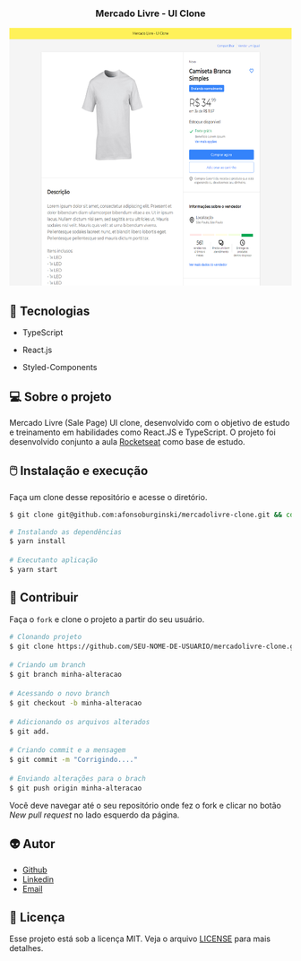 
<h3 align = "center" fontSize="60px">
  Mercado Livre - UI Clone
</h3>
<p align="center">
    <img src="src/img/mercadolivre.png" alt="Logo" height=460></a>


## :rocket: Tecnologias
-  TypeScript
-  React.js

-  Styled-Components
## 💻 Sobre o projeto

Mercado Livre (Sale Page) UI clone, desenvolvido com o objetivo de estudo e treinamento em habilidades como React.JS e TypeScript. O projeto foi desenvolvido conjunto a aula [Rocketseat](https://www.youtube.com/channel/UCSfwM5u0Kce6Cce8_S72olg) como base de estudo.


## :computer_mouse: Instalação e execução

Faça um clone desse repositório e acesse o diretório.

```bash
$ git clone git@github.com:afonsoburginski/mercadolivre-clone.git && cd mercadolivre-clone
```

```bash
# Instalando as dependências
$ yarn install

# Executanto aplicação
$ yarn start
```

## :space_invader: Contribuir

Faça o `fork` e clone o projeto a partir do seu usuário.

```bash
# Clonando projeto
$ git clone https://github.com/SEU-NOME-DE-USUARIO/mercadolivre-clone.git

# Criando um branch
$ git branch minha-alteracao

# Acessando o novo branch
$ git checkout -b minha-alteracao

# Adicionando os arquivos alterados
$ git add.

# Criando commit e a mensagem
$ git commit -m "Corrigindo...."

# Enviando alterações para o brach
$ git push origin minha-alteracao
```
Você deve navegar até o seu repositório onde fez o fork e clicar no botão *New pull request* no lado esquerdo da página.

## :alien: Autor
-  [Github](https://github.com/afonsoburginski/)
-  [Linkedin](https://www.linkedin.com/in/afonso-kevin-burginski-76aa05175/)
-  [Email](mailto:burginskikevin@gmail.com/)

## 📝 Licença

Esse projeto está sob a licença MIT. Veja o arquivo [LICENSE](LICENSE.md) para mais detalhes.
